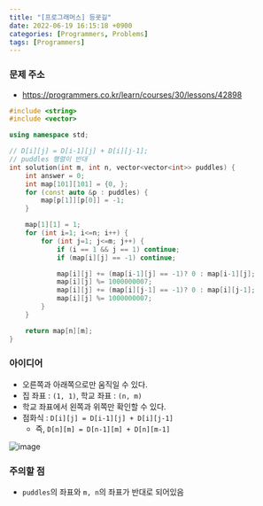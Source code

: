```yaml
---
title: "[프로그래머스] 등굣길" 
date: 2022-06-19 16:15:18 +0900
categories: [Programmers, Problems]
tags: [Programmers]
---
```


### 문제 주소
- https://programmers.co.kr/learn/courses/30/lessons/42898

```cpp
#include <string>
#include <vector>

using namespace std;

// D[i][j] = D[i-1][j] + D[i][j-1];
// puddles 행렬이 반대
int solution(int m, int n, vector<vector<int>> puddles) {
    int answer = 0;
    int map[101][101] = {0, };
    for (const auto &p : puddles) {
        map[p[1]][p[0]] = -1;
    }

    map[1][1] = 1;
    for (int i=1; i<=n; i++) {
        for (int j=1; j<=m; j++) {
            if (i == 1 && j == 1) continue;
            if (map[i][j] == -1) continue;

            map[i][j] += (map[i-1][j] == -1)? 0 : map[i-1][j];
            map[i][j] %= 1000000007;
            map[i][j] += (map[i][j-1] == -1)? 0 : map[i][j-1];
            map[i][j] %= 1000000007;
        }
    }

    return map[n][m];
}
```

### 아이디어
- 오른쪽과 아래쪽으로만 움직일 수 있다.
- 집 좌표 : `(1, 1)`, 학교 좌표 : `(n, m)` 
- 학교 좌표에서 왼쪽과 위쪽만 확인할 수 있다.
- 점화식 : `D[i][j] = D[i-1][j] + D[i][j-1]`
    - 즉, `D[n][m] = D[n-1][m] + D[n][m-1]`

![image](https://user-images.githubusercontent.com/29175138/174470586-a65a0b8c-9e06-475c-b501-80b440695822.png)


### 주의할 점
- `puddles`의 좌표와 `m, n`의 좌표가 반대로 되어있음
